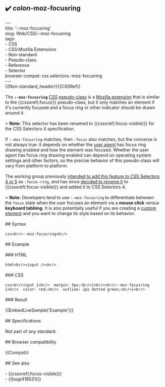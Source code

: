 ## ✔️ _colon_-moz-focusring 
 ---<br/>title: ':-moz-focusring'<br/>slug: Web/CSS/:-moz-focusring<br/>tags:<br/>  - CSS<br/>  - CSS:Mozilla Extensions<br/>  - Non-standard<br/>  - Pseudo-class<br/>  - Reference<br/>  - Selector<br/>browser-compat: css.selectors.-moz-focusring<br/>---<br/>{{Non-standard_header}}{{CSSRef}}<br/><br/>The **`:-moz-focusring`** [CSS](/en-US/docs/Web/CSS) [pseudo-class](/en-US/docs/Web/CSS/Pseudo-classes) is a [Mozilla extension](/en-US/docs/Web/CSS/Mozilla_Extensions) that is similar to the {{cssxref(:focus)}} pseudo-class, but it only matches an element if it's currently focused _and_ a focus ring or other indicator should be drawn around it.<br/><br/>> **Note:** This selector has been renamed to {{cssxref(:focus-visible)}} for the CSS Selectors 4 specification.<br/><br/>If `:-moz-focusring` matches, then `:focus` also matches, but the converse is not always true: it depends on whether the [user agent](/en-US/docs/Glossary/User_agent) has focus ring drawing enabled and how the element was focused. Whether the user agent has focus ring drawing enabled can depend on operating system settings and other factors, so the precise behavior of this pseudo-class will vary from platform to platform.<br/><br/>The working group previously [intended to add this feature to CSS Selectors 4 or 5](https://lists.w3.org/Archives/Public/www-style/2015Oct/0012.html) as `:focus-ring`, and has since [decided to rename it](https://lists.w3.org/Archives/Public/www-style/2017Dec/0018.html) to {{cssxref(:focus-visible)}} and added it to CSS Selectors 4.<br/><br/>> **Note:** Developers tend to use `:-moz-focusring` to differentiate between the `focus` state when the user focuses an element via a **mouse click** versus **keyboard tabbing**. It is also potentially useful if you are creating a [custom element](/en-US/docs/Web/Web_Components/Using_custom_elements) and you want to change its style based on its behavior.<br/><br/>## Syntax<br/><br/>```css<br/>:-moz-focusring<br/>```<br/><br/>## Example<br/><br/>### HTML<br/><br/>```html<br/><input /><br/>```<br/><br/>### CSS<br/><br/>```css<br/>input {<br/>  margin: 5px;<br/>}<br/><br/>:-moz-focusring {<br/>  color: red;<br/>  outline: 2px dotted green;<br/>}<br/>```<br/><br/>### Result<br/><br/>{{EmbedLiveSample('Example')}}<br/><br/>## Specifications<br/><br/>Not part of any standard.<br/><br/>## Browser compatibility<br/><br/>{{Compat}}<br/><br/>## See also<br/><br/>- {{cssxref(:focus-visible)}}<br/>- {{bug(418521)}}<br/>
